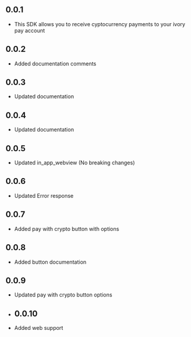 ## 0.0.1

- This SDK allows you to receive cyptocurrency payments to your ivory pay account

## 0.0.2

- Added documentation comments

## 0.0.3

- Updated documentation

## 0.0.4

- Updated documentation

## 0.0.5

- Updated in_app_webview (No breaking changes)

## 0.0.6

- Updated Error response

## 0.0.7

- Added pay with crypto button with options

## 0.0.8

- Added button documentation

## 0.0.9

- Updated pay with crypto button options

- ## 0.0.10

- Added web support


